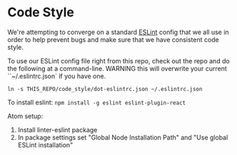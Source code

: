 Code Style
==========

We're attempting to converge on a standard [ESLint](http://eslint.org/) config
that we all use in order to help prevent bugs
and make sure that we have consistent code style.

To use our ESLint config file right from this repo,
check out the repo and do the following at a command-line.
WARNING this will overwrite your current ``~/.eslintrc.json` if you have one.

`ln -s THIS_REPO/code_style/dot-eslintrc.json ~/.eslintrc.json`

To install eslint: `npm install -g eslint eslint-plugin-react`

Atom setup:

1. Install linter-eslint package
1. In package settings set "Global Node Installation Path" and "Use global ESLint installation"
